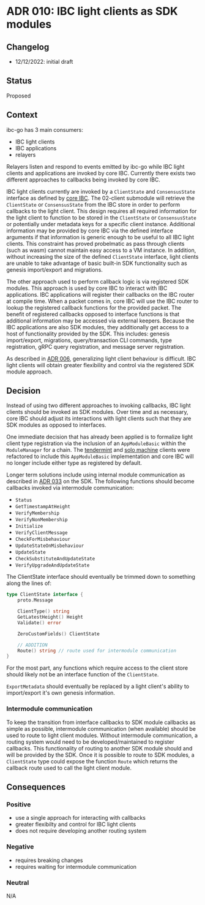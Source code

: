 # ADR 010: IBC light clients as SDK modules

## Changelog
* 12/12/2022: initial draft

## Status

Proposed

## Context

ibc-go has 3 main consumers:
- IBC light clients
- IBC applications
- relayers

Relayers listen and respond to events emitted by ibc-go while IBC light clients and applications are invoked by core IBC. 
Currently there exists two different approaches to callbacks being invoked by core IBC.

IBC light clients currently are invoked by a `ClientState` and `ConsensusState` interface as defined by [core IBC](https://github.com/cosmos/ibc-go/blob/fb9dedd706e5835cdd607392320df79fcea7ca7f/modules/core/exported/client.go#L36).
The 02-client submodule will retrieve the `ClientState` or `ConsensusState` from the IBC store in order to perform callbacks to the light client. 
This design requires all required information for the light client to function to be stored in the `ClientState` or `ConsensusState` or potentially under metadata keys for a specific client instance. 
Additional information may be provided by core IBC via the defined interface arguments if that information is generic enough to be useful to all IBC light clients. 
This constraint has proved probelmatic as pass through clients (such as wasm) cannot maintain easy access to a VM instance. 
In addition, without increasing the size of the defined `ClientState` interface, light clients are unable to take advantage of basic built-in SDK functionality such as genesis import/export and migrations. 

The other approach used to perform callback logic is via registered SDK modules. 
This approach is used by core IBC to interact with IBC applications. 
IBC applications will register their callbacks on the IBC router at compile time. 
When a packet comes in, core IBC will use the IBC router to lookup the registered callback functions for the provided packet. 
The benefit of registered callbacks opposed to interface functions is that additional information may be accessed via external keepers. 
Because the IBC applications are also SDK modules, they additionally get access to a host of functionality provided by the SDK. 
This includes: genesis import/export, migrations, query/transaction CLI commands, type registration, gRPC query registration, and message server registration. 

As described in [ADR 006](./adr-006-02-client-refactor.md), generalizing light client behaviour is difficult. 
IBC light clients will obtain greater flexibility and control via the registered SDK module approach. 

## Decision

Instead of using two different approaches to invoking callbacks, IBC light clients should be invoked as SDK modules.
Over time and as necessary, core IBC should adjust its interactions with light clients such that they are SDK modules as opposed to interfaces. 

One immediate decision that has already been applied is to formalize light client type registration via the inclusion of an `AppModuleBasic` within the `ModuleManager` for a chain. 
The [tendermint](https://github.com/cosmos/ibc-go/pull/2825) and [solo machine](https://github.com/cosmos/ibc-go/pull/2826) clients were refactored to include this `AppModuleBasic` implementation and core IBC will no longer include either type as registered by default. 

Longer term solutions include using internal module communication as described in [ADR 033](https://github.com/cosmos/cosmos-sdk/blob/main/docs/architecture/adr-033-protobuf-inter-module-comm.md) on the SDK. 
The following functions should become callbacks invoked via intermodule communication: 
- `Status`
- `GetTimestampAtHeight`
- `VerifyMembership`
- `VerifyNonMembership` 
- `Initialize`
- `VerifyClientMessage`
- `CheckForMisbehaviour` 
- `UpdateStateOnMisbehaviour`
- `UpdateState`
- `CheckSubstituteAndUpdateState`
- `VerifyUpgradeAndUpdateState`

The ClientState interface should eventually be trimmed down to something along the lines of:
```go
type ClientState interface {
    proto.Message

    ClientType() string
    GetLatestHeight() Height
    Validate() error

	ZeroCustomFields() ClientState

    // ADDITION
    Route() string // route used for intermodule communication
}
```

For the most part, any functions which require access to the client store should likely not be an interface function of the `ClientState`.

`ExportMetadata` should eventually be replaced by a light client's ability to import/export it's own genesis information. 

### Intermodule communication

To keep the transition from interface callbacks to SDK module callbacks as simple as possible, intermodule communication (when available) should be used to route to light client modules. 
Without intermodule communication, a routing system would need to be developed/maintained to register callbacks. 
This functionality of routing to another SDK module should and will be provided by the SDK. 
Once it is possible to route to SDK modules, a `ClientState` type could expose the function `Route` which returns the callback route used to call the light client module. 

## Consequences

### Positive
- use a single approach for interacting with callbacks
- greater flexibilty and control for IBC light clients
- does not require developing another routing system

### Negative
- requires breaking changes
- requires waiting for intermodule communication

### Neutral
N/A

